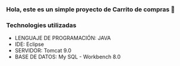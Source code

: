 ### Hola, este es un simple proyecto de Carrito de compras 👋

### Technologies utilizadas
- LENGUAJE DE PROGRAMACIÓN: JAVA
- IDE: Eclipse
- SERVIDOR: Tomcat 9.0
- BASE DE DATOS: My SQL - Workbench 8.0


